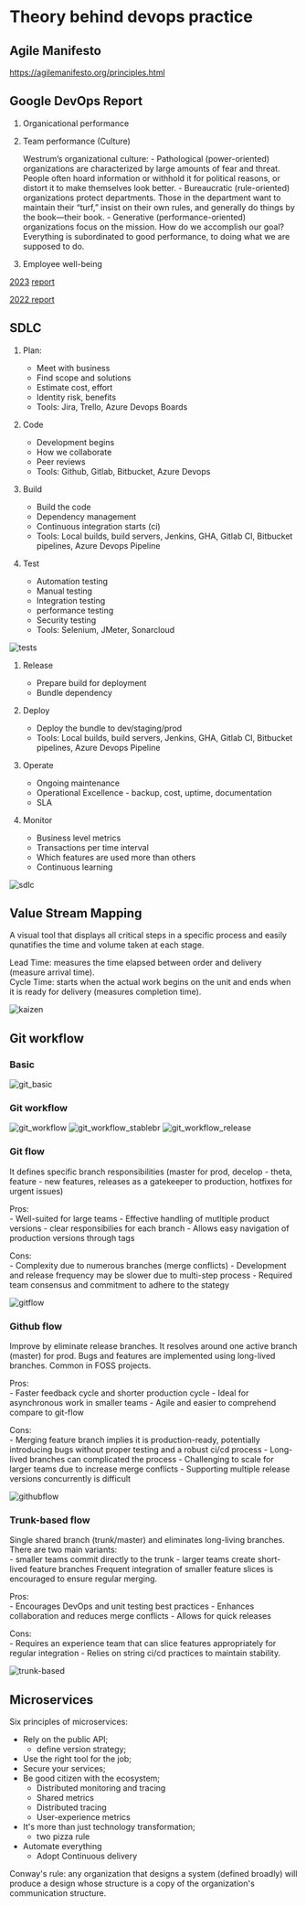 # Theory behind devops practice

## Agile Manifesto

https://agilemanifesto.org/principles.html

## Google DevOps Report

1. Organicational performance
1. Team performance (Culture)

    Westrum’s organizational culture:
        - Pathological (power-oriented) organizations are characterized by large amounts of fear and threat. People often hoard information or withhold it for political reasons, or distort it to make themselves look better.
        - Bureaucratic (rule-oriented) organizations protect departments. Those in the department want to maintain their “turf,” insist on their own rules, and generally do things by the book—their book.
        - Generative (performance-oriented) organizations focus on the mission. How do we accomplish our goal? Everything is subordinated to good performance, to doing what we are supposed to do.

1. Employee well-being

[2023](https://cloud.google.com/blog/products/devops-sre/announcing-the-2023-state-of-devops-report)
[report](https://services.google.com/fh/files/misc/2023_final_report_sodr.pdf)

[2022 report](https://services.google.com/fh/files/misc/2022_state_of_devops_report.pdf)

## SDLC

1. Plan:<br>
    - Meet with business
    - Find scope and solutions
    - Estimate cost, effort
    - Identity risk, benefits
    - Tools: Jira, Trello, Azure Devops Boards

1. Code<br>
    - Development begins
    - How we collaborate
    - Peer reviews
    - Tools: Github, Gitlab, Bitbucket, Azure Devops

1. Build<br>
    - Build the code
    - Dependency management
    - Continuous integration starts (ci)
    - Tools: Local builds, build servers, Jenkins, GHA, Gitlab CI, Bitbucket pipelines, Azure Devops Pipeline

1. Test<br>
    - Automation testing
    - Manual testing
    - Integration testing
    - performance testing
    - Security testing
    - Tools: Selenium, JMeter, Sonarcloud

![tests](./assets/tests.png)

1. Release<br>
    - Prepare build for deployment
    - Bundle dependency

1. Deploy<br>
    - Deploy the bundle to dev/staging/prod
    - Tools: Local builds, build servers, Jenkins, GHA, Gitlab CI, Bitbucket pipelines, Azure Devops Pipeline

1. Operate<br>
    - Ongoing maintenance
    - Operational Excellence - backup, cost, uptime, documentation
    - SLA

1. Monitor<br>
    - Business level metrics
    - Transactions per time interval
    - Which features are used more than others
    - Continuous learning

![sdlc](./assets/sdlc.png)

## Value Stream Mapping

A visual tool that displays all critical steps in a specific process and easily qunatifies the time and volume taken at each stage.


<p>Lead Time: measures the time elapsed between order and delivery (measure arrival time).<br>
Cycle Time: starts when the actual work begins on the unit and ends when it is ready for delivery (measures completion time).</p>

![kaizen](./assets/kaizen.png)

## Git workflow

### Basic

![git_basic](./assets/git_basic.png)

### Git workflow

![git_workflow](./assets/git_workflow.png)
![git_workflow_stablebr](./assets/git_workflow_stablebr.png)
![git_workflow_release](./assets/git_workflow_release.png)

### Git flow

It defines specific branch responsibilities (master for prod, decelop - theta,
feature - new features, releases as a gatekeeper to production, hotfixes for
urgent issues)

Pros:<br>
    - Well-suited for large teams
    - Effective handling of mutltiple product versions
    - clear responsibilies for each branch
    - Allows easy navigation of production versions through tags

Cons:<br>
    - Complexity due to numerous branches (merge conflicts)
    - Development and release frequency may be slower due to multi-step process
    - Required team consensus and commitment to adhere to the stategy


![gitflow](./assets/gitflow.png)

### Github flow

Improve by eliminate release branches. It resolves around one active branch
(master) for prod. Bugs and features are implemented using long-lived branches.
Common in FOSS projects.

Pros:<br>
    - Faster feedback cycle and shorter production cycle
    - Ideal for asynchronous work in smaller teams
    - Agile and easier to comprehend compare to git-flow

Cons:<br>
    - Merging feature branch implies it is production-ready, potentially
      introducing bugs without proper testing and a robust ci/cd process
    - Long-lived branches can complicated the process
    - Challenging to scale for larger teams due to increase merge conflicts
    - Supporting multiple release versions concurrently is difficult

![githubflow](./assets/githubflow.png)

### Trunk-based flow

Single shared branch (trunk/master) and eliminates long-living branches. There are two main variants:<br>
    - smaller teams commit directly to the trunk
    - larger teams create short-lived feature branches
Frequent integration of smaller feature slices is encouraged to ensure regular merging.

Pros:<br>
    - Encourages DevOps and unit testing best practices
    - Enhances collaboration and reduces merge conflicts
    - Allows for quick releases

Cons:<br>
    - Requires an experience team that can slice features appropriately for regular integration
    - Relies on string ci/cd practices to maintain stability.

![trunk-based](./assets/trunk-based.png)

## Microservices

Six principles of microservices:

- Rely on the public API;
    - define version strategy;
- Use the right tool for the job;
- Secure your services;
- Be good citizen with the ecosystem;
    - Distributed monitoring and tracing
    - Shared metrics
    - Distributed tracing
    - User-experience metrics
- It's more than just technology transformation;
    - two pizza rule
- Automate everything
    - Adopt Continuous delivery

Conway's rule: any organization that designs a system (defined broadly) will
produce a design whose structure is a copy of the organization's communication
structure.
